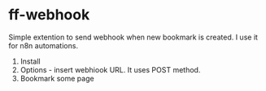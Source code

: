 # ff-webhook
Simple extention to send webhook when new bookmark is created. I use it for n8n automations.

1. Install
2. Options - insert webhiook URL. It uses POST method.
3. Bookmark some page

